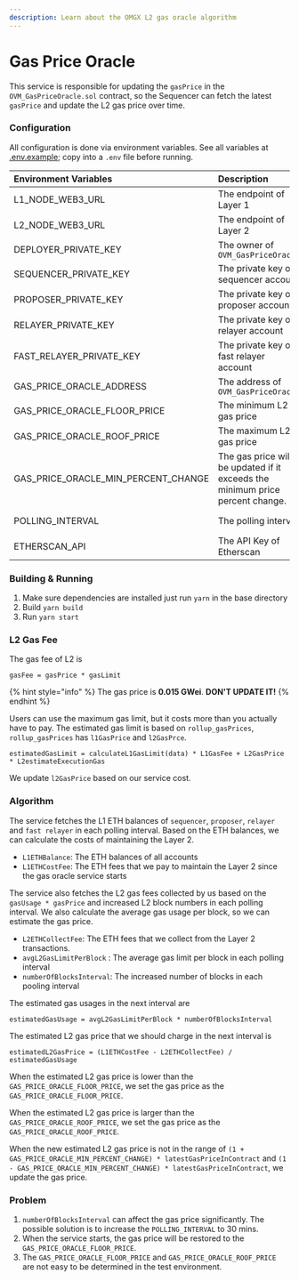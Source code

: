 ```yaml
---
description: Learn about the OMGX L2 gas oracle algorithm
---
```


# Gas Price Oracle

This service is responsible for updating the `gasPrice` in the `OVM_GasPriceOracle.sol` contract, so the Sequencer can fetch the latest `gasPrice` and update the L2 gas price over time.

### Configuration

All configuration is done via environment variables. See all variables at [.env.example](https://github.com/omgnetwork/optimism/blob/add-gas-price-oracle/packages/omgx/gas-price-oracle/.env.example); copy into a `.env` file before running.

| Environment Variables | Description | Default |
| :--- | :--- | :--- |
| L1\_NODE\_WEB3\_URL | The endpoint of Layer 1 |  |
| L2\_NODE\_WEB3\_URL | The endpoint of Layer 2 |  |
| DEPLOYER\_PRIVATE\_KEY | The owner of `OVM_GasPriceOracle` |  |
| SEQUENCER\_PRIVATE\_KEY | The private key of sequencer account |  |
| PROPOSER\_PRIVATE\_KEY | The private key of proposer account |  |
| RELAYER\_PRIVATE\_KEY | The private key of relayer account |  |
| FAST\_RELAYER\_PRIVATE\_KEY | The private key of fast relayer account |  |
| GAS\_PRICE\_ORACLE\_ADDRESS | The address of `OVM_GasPriceOracle` |  |
| GAS\_PRICE\_ORACLE\_FLOOR\_PRICE | The minimum L2 gas price | 150000 |
| GAS\_PRICE\_ORACLE\_ROOF\_PRICE | The maximum L2 gas price | 20000000 |
| GAS\_PRICE\_ORACLE\_MIN\_PERCENT\_CHANGE | The gas price will be updated if it exceeds the minimum price percent change. | 0.1 |
| POLLING\_INTERVAL | The polling interval | 10 \* 60 \* 1000 |
| ETHERSCAN\_API | The API Key of Etherscan |  |

### Building & Running

1. Make sure dependencies are installed just run `yarn` in the base directory
2. Build `yarn build`
3. Run `yarn start`

### L2 Gas Fee

The gas fee of L2 is

```text
gasFee = gasPrice * gasLimit
```

{% hint style="info" %}
The gas price is **0.015 GWei**. **DON'T UPDATE IT!**
{% endhint %}

Users can use the maximum gas limit, but it costs more than you actually have to pay. The estimated gas limit is based on `rollup_gasPrices`, `rollup_gasPrices` has `l1GasPrice` and `l2GasPrce`.

```text
estimatedGasLimit = calculateL1GasLimit(data) * L1GasFee + L2GasPrice * L2estimateExecutionGas
```

We update `l2GasPrice` based on our service cost.

### Algorithm

The service fetches the L1 ETH balances of `sequencer`, `proposer`, `relayer` and `fast relayer` in each polling interval. Based on the ETH balances, we can calculate the costs of maintaining the Layer 2.

* `L1ETHBalance`: The ETH balances of all accounts
* `L1ETHCostFee`: The ETH fees that we pay to maintain the Layer 2 since the gas oracle service starts

The service also fetches the L2 gas fees collected by us based on the `gasUsage * gasPrice` and increased L2 block numbers in each polling interval. We also calculate the average gas usage per block, so we can estimate the gas price.

* `L2ETHCollectFee`: The ETH fees that we collect from the Layer 2 transactions.
* `avgL2GasLimitPerBlock` : The average gas limit per block in each polling interval
* `numberOfBlocksInterval`: The increased number of blocks in each pooling interval

The estimated gas usages in the next interval are

```text
estimatedGasUsage = avgL2GasLimitPerBlock * numberOfBlocksInterval
```

The estimated L2 gas price that we should charge in the next interval is

```text
estimatedL2GasPrice = (L1ETHCostFee - L2ETHCollectFee) / estimatedGasUsage
```

When the estimated L2 gas price is lower than the `GAS_PRICE_ORACLE_FLOOR_PRICE`, we set the gas price as the `GAS_PRICE_ORACLE_FLOOR_PRICE`.

When the estimated L2 gas price is larger than the `GAS_PRICE_ORACLE_ROOF_PRICE`, we set the gas price as the `GAS_PRICE_ORACLE_ROOF_PRICE`.

When the new estimated L2 gas price is not in the range of `(1 + GAS_PRICE_ORACLE_MIN_PERCENT_CHANGE) * latestGasPriceInContract` and `(1 - GAS_PRICE_ORACLE_MIN_PERCENT_CHANGE) * latestGasPriceInContract`, we update the gas price.

### Problem

1. `numberOfBlocksInterval` can affect the gas price significantly. The possible solution is to increase the `POLLING_INTERVAL` to 30 mins.
2. When the service starts, the gas price will be restored to the `GAS_PRICE_ORACLE_FLOOR_PRICE`.
3. The `GAS_PRICE_ORACLE_FLOOR_PRICE` and `GAS_PRICE_ORACLE_ROOF_PRICE` are not easy to be determined in the test environment.

